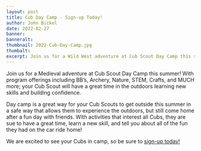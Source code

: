 ```yaml
---
layout: post
title: Cub Day Camp - Sign-up Today!
author: John Bickel
date: 2022-02-27
banner:
banneralt:
thumbnail: 2022-Cub-Day-Camp.jpg
thumbalt:
excerpt: Join us for a Wild West adventure at Cub Scout Day Camp this summer!
---
```


Join us for a Medieval adventure at Cub Scout Day Camp this summer! With program offerings including BB’s, Archery, Nature, STEM, Crafts, and MUCH more; your Cub Scout will have a great time in the outdoors learning new skills and building confidence.

Day camp is a great way for your Cub Scouts to get outside this summer in a safe way that allows them to experience the outdoors, but still come home after a fun day with friends. With activities that interest all Cubs, they are sue to have a great time, learn a new skill, and tell you about all of the fun they had on the car ride home!

We are excited to see your Cubs in camp, so be sure to [sign-up today!](/summer/day-camp)
